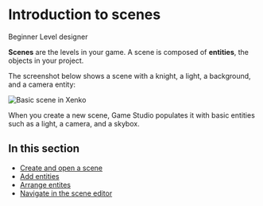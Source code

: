 # Introduction to scenes

<span class="label label-doc-level">Beginner</span>
<span class="label label-doc-audience">Level designer</span>

**Scenes** are the levels in your game. A scene is composed of **entities**, the objects in your project.

The screenshot below shows a scene with a knight, a light, a background, and a camera entity:

![Basic scene in Xenko](media/scene-creation-basic-scene-in-xenko.png)

When you create a new scene, Game Studio populates it with basic entities such as a light, a camera, and a skybox.

## In this section

* [Create and open a scene](create-a-scene.md)
* [Add entities](add-entities.md)
* [Arrange entites](arrange-entities.md)
* [Navigate in the scene editor](navigate-in-the-editor.md)